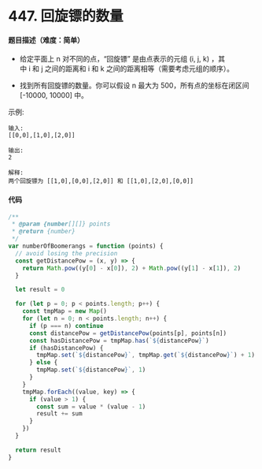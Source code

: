 <!--
 * @Author: your name
 * @Date: 2020-03-08 15:02:29
 * @LastEditTime: 2020-07-25 16:19:52
 * @LastEditors: Please set LastEditors
 * @Description: In User Settings Edit
 * @FilePath: /leetcode_fe/401-450/448_找到所有数组中消失的数字.md
 -->
# 447. 回旋镖的数量


#### 题目描述（难度：简单）
+ 给定平面上 n 对不同的点，“回旋镖” 是由点表示的元组 (i, j, k) ，其中 i 和 j 之间的距离和 i 和 k 之间的距离相等（需要考虑元组的顺序）。

+ 找到所有回旋镖的数量。你可以假设 n 最大为 500，所有点的坐标在闭区间 [-10000, 10000] 中。

示例:
```
输入:
[[0,0],[1,0],[2,0]]

输出:
2

解释:
两个回旋镖为 [[1,0],[0,0],[2,0]] 和 [[1,0],[2,0],[0,0]]

```




#### 代码

```javascript
/**
 * @param {number[][]} points
 * @return {number}
 */
var numberOfBoomerangs = function (points) {
  // avoid losing the precision
  const getDistancePow = (x, y) => {
    return Math.pow((y[0] - x[0]), 2) + Math.pow((y[1] - x[1]), 2)
  }

  let result = 0

  for (let p = 0; p < points.length; p++) {
    const tmpMap = new Map()
    for (let n = 0; n < points.length; n++) {
      if (p === n) continue
      const distancePow = getDistancePow(points[p], points[n])
      const hasDistancePow = tmpMap.has(`${distancePow}`)
      if (hasDistancePow) {
        tmpMap.set(`${distancePow}`, tmpMap.get(`${distancePow}`) + 1)
      } else {
        tmpMap.set(`${distancePow}`, 1)
      }
    }
    tmpMap.forEach((value, key) => {
      if (value > 1) {
        const sum = value * (value - 1)
        result += sum
      }
    })
  }

  return result
}
```

